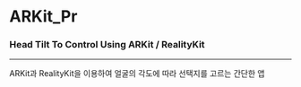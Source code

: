 # ARKit_Pr

### Head Tilt To Control Using ARKit / RealityKit
-----
ARKit과 RealityKit을 이용하여 얼굴의 각도에 따라 선택지를 고르는 간단한 앱


